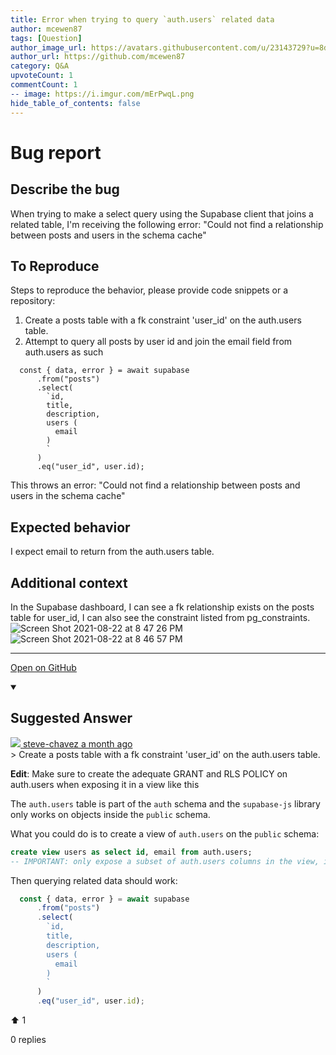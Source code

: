 ```yaml
---
title: Error when trying to query `auth.users` related data
author: mcewen87
tags: [Question]
author_image_url: https://avatars.githubusercontent.com/u/23143729?u=8d3bb6a23cfaef18cc6245727a34f6b63755ebb6&v=4
author_url: https://github.com/mcewen87
category: Q&A
upvoteCount: 1
commentCount: 1
-- image: https://i.imgur.com/mErPwqL.png
hide_table_of_contents: false
---
```


# Bug report

## Describe the bug

When trying to make a select query using the Supabase client that joins a related table, I'm receiving the following error: 
"Could not find a relationship between posts and users in the schema cache"

## To Reproduce

Steps to reproduce the behavior, please provide code snippets or a repository:

1. Create a posts table with a fk constraint 'user_id' on the auth.users table.
2. Attempt to query all posts by user id and join the email field from auth.users as such


```
  const { data, error } = await supabase
      .from("posts")
      .select(
        `id,
        title,
        description,
        users (
          email
        )
        `
      )
      .eq("user_id", user.id);

```
This throws an error: "Could not find a relationship between posts and users in the schema cache"

## Expected behavior

I expect email to return from the auth.users table. 

## Additional context

In the Supabase dashboard, I can see a fk relationship exists on the posts table for user_id, I can also see the constraint listed from pg_constraints. 
![Screen Shot 2021-08-22 at 8 47 26 PM](https://user-images.githubusercontent.com/23143729/130379232-ddeeb259-3e03-4e18-b0d8-009f7808bb6a.png)
![Screen Shot 2021-08-22 at 8 46 57 PM](https://user-images.githubusercontent.com/23143729/130379245-69b9ee90-272e-4e33-9d9d-6aabb0de8000.png)





---

<a href="https://github.com/supabase/supabase/discussions/2947#discussioncomment-1231027" className="margin-bottom--md">Open on GitHub</a>

<details open style={{borderWidth: 1, borderColor: '#3ecf8e', backgroundColor: 'transparent'}}>
  <summary>
    <h2>Suggested Answer</h2>
  </summary>
  <div className="avatar">
  <a href="https://github.com/steve-chavez" style={{display: 'flex'}} className="margin-vert--md">
  <span className="col--1 avatar ">
    <img className="avatar__photo avatar__photo--sm" src="https://avatars.githubusercontent.com/u/1829294?u=8ad4fe0b6485e806601d2c2128fa37f536205034&v=4"/>
  </span>
  <span style={{display: 'flex'}}>
    <span className="margin-horiz--sm">steve-chavez</span>
    <span style={{ color: '#8b949e' }}>a month ago</span>
  </span>
  </a>
  </div>
  > Create a posts table with a fk constraint 'user_id' on the auth.users table.

**Edit**: Make sure to create the adequate GRANT and RLS POLICY on auth.users when exposing it in a view like this

The `auth.users` table is part of the `auth` schema and the `supabase-js` library only works on objects inside the `public` schema.

What you could do is to create a view of `auth.users` on the `public` schema:

```sql
create view users as select id, email from auth.users;
-- IMPORTANT: only expose a subset of auth.users columns in the view, it has things like encrypted_password, which should never be public
```

Then querying related data should work:

```js
  const { data, error } = await supabase
      .from("posts")
      .select(
        `id,
        title,
        description,
        users (
          email
        )
        `
      )
      .eq("user_id", user.id);
```
  <div style={{ display: 'flex', flexDirection: 'row', justifyContent: 'space-between' }}>
    <p>⬆️  <span className="margin-left--sm">1</span></p>
    <p>0 replies</p>
  </div>
</details> 
